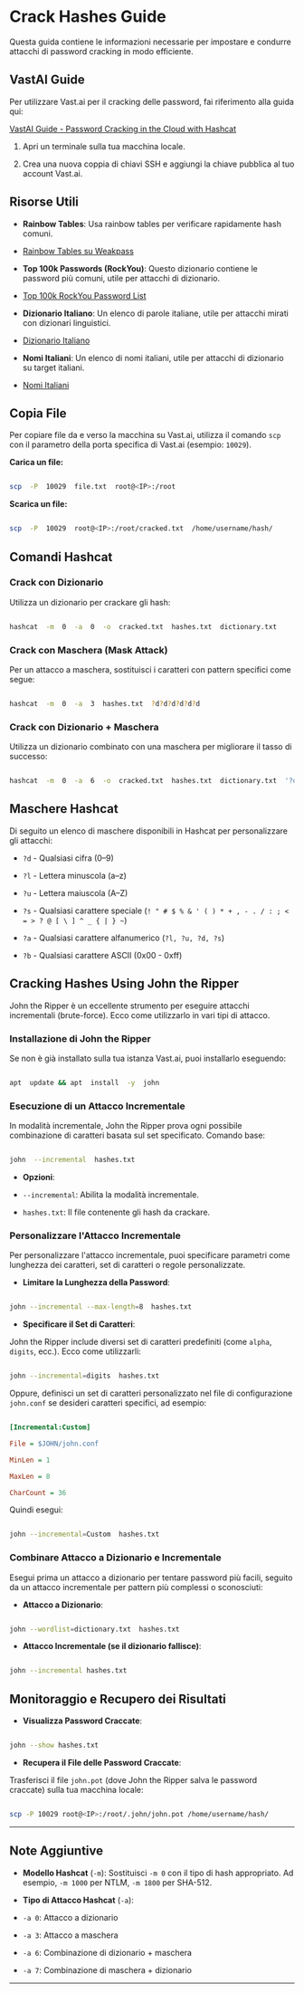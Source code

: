 
  

# Crack Hashes Guide

Questa guida contiene le informazioni necessarie per impostare e condurre attacchi di password cracking in modo efficiente.
  

## VastAI Guide

Per utilizzare Vast.ai per il cracking delle password, fai riferimento alla guida qui:

[VastAI Guide - Password Cracking in the Cloud with Hashcat](https://adamsvoboda.net/password-cracking-in-the-cloud-with-hashcat-vastai/)

  

1. Apri un terminale sulla tua macchina locale.

2. Crea una nuova coppia di chiavi SSH e aggiungi la chiave pubblica al tuo account Vast.ai.

  

## Risorse Utili

  

-  **Rainbow Tables**: Usa rainbow tables per verificare rapidamente hash comuni.

- [Rainbow Tables su Weakpass](https://weakpass.com/tools/lookup)

  

-  **Top 100k Passwords (RockYou)**: Questo dizionario contiene le password più comuni, utile per attacchi di dizionario.

- [Top 100k RockYou Password List](https://github.com/danielmiessler/SecLists/blob/master/Passwords/Common-Credentials/10-million-password-list-top-100000.txt)

  

-  **Dizionario Italiano**: Un elenco di parole italiane, utile per attacchi mirati con dizionari linguistici.

- [Dizionario Italiano](https://github.com/sigmasaur/AnagramSolver/blob/main/dictionary.txt)

  

-  **Nomi Italiani**: Un elenco di nomi italiani, utile per attacchi di dizionario su target italiani.

- [Nomi Italiani](https://gist.githubusercontent.com/pdesterlich/2562329/raw/7c09ac44d769539c61df15d5b3c441eaebb77660/nomi_italiani.txt)

  

## Copia File

  

Per copiare file da e verso la macchina su Vast.ai, utilizza il comando `scp` con il parametro della porta specifica di Vast.ai (esempio: `10029`).

  

**Carica un file:**

```bash

scp  -P  10029  file.txt  root@<IP>:/root

```

  

**Scarica un file:**

```bash

scp  -P  10029  root@<IP>:/root/cracked.txt  /home/username/hash/

```

  

## Comandi Hashcat

  

### Crack con Dizionario

  

Utilizza un dizionario per crackare gli hash:

```bash

hashcat  -m  0  -a  0  -o  cracked.txt  hashes.txt  dictionary.txt

```

  

### Crack con Maschera (Mask Attack)

  

Per un attacco a maschera, sostituisci i caratteri con pattern specifici come segue:

```bash

hashcat  -m  0  -a  3  hashes.txt  ?d?d?d?d?d?d

```

  

### Crack con Dizionario + Maschera

  

Utilizza un dizionario combinato con una maschera per migliorare il tasso di successo:

```bash

hashcat  -m  0  -a  6  -o  cracked.txt  hashes.txt  dictionary.txt  '?d?1'  -1  '!#$%&()*-.@[]^_{|}'

```

  

## Maschere Hashcat

  

Di seguito un elenco di maschere disponibili in Hashcat per personalizzare gli attacchi:

  

-  `?d` - Qualsiasi cifra (0–9)

-  `?l` - Lettera minuscola (a–z)

-  `?u` - Lettera maiuscola (A–Z)

-  `?s` - Qualsiasi carattere speciale (`! " # $ % & ' ( ) * + , - . / : ; < = > ? @ [ \ ] ^ _ { | } ~`)

-  `?a` - Qualsiasi carattere alfanumerico (`?l, ?u, ?d, ?s`)

-  `?b` - Qualsiasi carattere ASCII (0x00 - 0xff)

  

## Cracking Hashes Using John the Ripper

  

John the Ripper è un eccellente strumento per eseguire attacchi incrementali (brute-force). Ecco come utilizzarlo in vari tipi di attacco.

  

### Installazione di John the Ripper

  

Se non è già installato sulla tua istanza Vast.ai, puoi installarlo eseguendo:

  

```bash

apt  update && apt  install  -y  john

```

  

### Esecuzione di un Attacco Incrementale

  

In modalità incrementale, John the Ripper prova ogni possibile combinazione di caratteri basata sul set specificato. Comando base:

  

```bash

john  --incremental  hashes.txt

```

  

-  **Opzioni**:

-  `--incremental`: Abilita la modalità incrementale.

-  `hashes.txt`: Il file contenente gli hash da crackare.

  

### Personalizzare l'Attacco Incrementale

  

Per personalizzare l'attacco incrementale, puoi specificare parametri come lunghezza dei caratteri, set di caratteri o regole personalizzate.

  

-  **Limitare la Lunghezza della Password**:

```bash

john --incremental --max-length=8  hashes.txt

```

  

-  **Specificare il Set di Caratteri**:

  

John the Ripper include diversi set di caratteri predefiniti (come `alpha`, `digits`, ecc.). Ecco come utilizzarli:

```bash

john --incremental=digits  hashes.txt

```

  

Oppure, definisci un set di caratteri personalizzato nel file di configurazione `john.conf` se desideri caratteri specifici, ad esempio:

  

```ini

[Incremental:Custom]

File = $JOHN/john.conf

MinLen = 1

MaxLen = 8

CharCount = 36

```

  

Quindi esegui:

```bash

john --incremental=Custom  hashes.txt

```

  

### Combinare Attacco a Dizionario e Incrementale

  

Esegui prima un attacco a dizionario per tentare password più facili, seguito da un attacco incrementale per pattern più complessi o sconosciuti:

  

-  **Attacco a Dizionario**:

```bash

john --wordlist=dictionary.txt  hashes.txt

```

  

-  **Attacco Incrementale (se il dizionario fallisce)**:

```bash

john --incremental hashes.txt

```

  

## Monitoraggio e Recupero dei Risultati

  

-  **Visualizza Password Craccate**:

```bash

john --show hashes.txt

```

  

-  **Recupera il File delle Password Craccate**:

  

Trasferisci il file `john.pot` (dove John the Ripper salva le password craccate) sulla tua macchina locale:

  

```bash

scp -P 10029 root@<IP>:/root/.john/john.pot /home/username/hash/

```

  

---

  

## Note Aggiuntive

  

-  **Modello Hashcat** (`-m`): Sostituisci `-m 0` con il tipo di hash appropriato. Ad esempio, `-m 1000` per NTLM, `-m 1800` per SHA-512.

-  **Tipo di Attacco Hashcat** (`-a`):

-  `-a 0`: Attacco a dizionario

-  `-a 3`: Attacco a maschera

-  `-a 6`: Combinazione di dizionario + maschera

-  `-a 7`: Combinazione di maschera + dizionario

  

---
